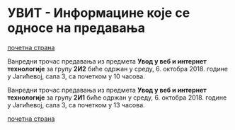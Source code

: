 # УВИТ - Информацине које се односе на предавања

[почетна страна](../README.md)

Ванредни трочас предавања из предмета **Увод у веб и интернет технологије** за групу **2И2** биће одржан у среду, 6. октобра  2018. године у Јагићевој, сала 3, са почетком у 10 часова.

Ванредни трочас предавања из предмета **Увод у веб и интернет технологије** за групу **2И1** биће одржан у среду, 6. октобра  2018. године у Јагићевој, сала 3, са почетком у 13 часова.

[почетна страна](../README.md)  
